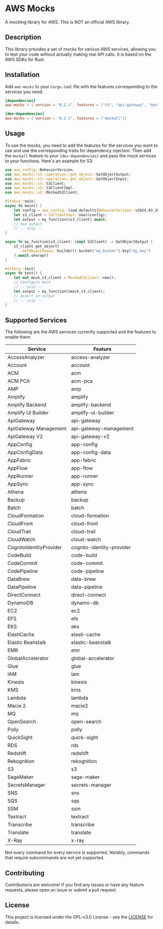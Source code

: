 # AWS Mocks

A mocking library for AWS. This is NOT an official AWS library.

## Description

This library provides a set of mocks for various AWS services, allowing you to test your code without actually making real API calls. It is based on the AWS SDKs for Rust.

## Installation

Add `aws-mocks` to your `Cargo.toml` file with the features corresponding to the services you need:

```toml
[dependencies]
aws-mocks = { version = "0.2.1", features = ["s3", "api-gateway", "kms"]}

[dev-dependencies]
aws-mocks = { version = "0.2.1", features = ["mockall"]}
```

## Usage
To use the mocks, you need to add the features for the services you want to use and use the corresponding traits for dependency injection.
Then add the `mockall` feature to your `[dev-dependencies]` and pass the mock services to your functions.
Here's an example for S3:
```rust
use aws_config::BehaviorVersion;
use aws_mocks::s3::operation::get_object::GetObjectOutput;
use aws_mocks::s3::operation::get_object::GetObjectInput;
use aws_mocks::s3::S3Client;
use aws_mocks::s3::S3ClientImpl;
use aws_mocks::s3::MockedS3Client;

#[tokio::main]
async fn main() {
    let config = aws_config::load_defaults(BehaviorVersion::v2024_03_28()).await;
    let s3_client = S3ClientImpl::new(&config);
    let output = my_function(&s3_client).await;
    // Use output
    // -- snip --
}

async fn my_function(s3_client: &impl S3Client) -> GetObjectOutput {
    s3_client.get_object(
        GetObjectInput::builder().bucket("my_bucket").key("my_key")
    ).await.unwrap()
}

#[tokio::test]
async fn test() {
    let mut mock_s3_client = MockedS3Client::new();
    // Configure mock
    // -- snip --
    let output = my_function(&mock_s3_client);
    // Assert on output
    // -- snip --
}
```

## Supported Services
The following are the AWS services currently supported and the features to enable them:

| Service                 | Feature                   |
|-------------------------|---------------------------|
| AccessAnalyzer          | access-analyzer           |
| Account                 | account                   |
| ACM                     | acm                       |
| ACM PCA                 | acm-pca                   |
| AMP                     | amp                       |
| Amplify                 | amplify                   |
| Amplify Backend         | amplify-backend           |
| Amplify UI Builder      | amplify-ui-builder        |
| ApiGateway              | api-gateway               |
| ApiGateway Management   | api-gateway-management    |
| ApiGateway V2           | api-gateway-v2            |
| AppConfig               | app-config                |
| AppConfigData           | app-config-data           |
| AppFabric               | app-fabric                |
| AppFlow                 | app-flow                  |
| AppRunner               | app-runner                |
| AppSync                 | app-sync                  |
| Athena                  | athena                    |
| Backup                  | backup                    |
| Batch                   | batch                     |
| CloudFormation          | cloud-formation           |
| CloudFront              | cloud-front               |
| CloudTrail              | cloud-trail               |
| CloudWatch              | cloud-watch               |
| CognitoIdentityProvider | cognito-identity-provider |
| CodeBuild               | code-build                |
| CodeCommit              | code-commit               |
| CodePipeline            | code-pipeline             |
| DataBrew                | data-brew                 |
| DataPipeline            | data-pipeline             |
| DirectConnect           | direct-connect            |
| DynamoDB                | dynamo-db                 |
| EC2                     | ec2                       |
| EFS                     | efs                       |
| EKS                     | eks                       |
| ElastiCache             | elasti-cache              |
| Elastic Beanstalk       | elastic-beanstalk         |
| EMR                     | emr                       |
| GlobalAccelerator       | global-accelerator        | 
| Glue                    | glue                      | 
| IAM                     | iam                       |
| Kinesis                 | kinesis                   |
| KMS                     | kms                       |
| Lambda                  | lambda                    |
| Macie 2                 | macie2                    |
| MQ                      | mq                        |
| OpenSearch              | open-search               |
| Polly                   | polly                     |
| QuickSight              | quick-sight               |
| RDS                     | rds                       |
| Redshift                | redshift                  |
| Rekognition             | rekognition               |
| S3                      | s3                        |
| SageMaker               | sage-maker                |
| SecretsManager          | secrets-manager           |
| SNS                     | sns                       |
| SQS                     | sqs                       |
| SSM                     | ssm                       |
| Textract                | textract                  |
| Transcribe              | transcribe                |
| Translate               | translate                 |
| X-Ray                   | x-ray                     |

Not every command for every service is supported. Notably, commands that require subcommands are not yet supported.

## Contributing
Contributions are welcome! If you find any issues or have any feature requests, please open an issue or submit a pull request.

## License 
This project is licensed under the GPL-v3.0 License - see the [LICENSE](./LICENSE) for details.